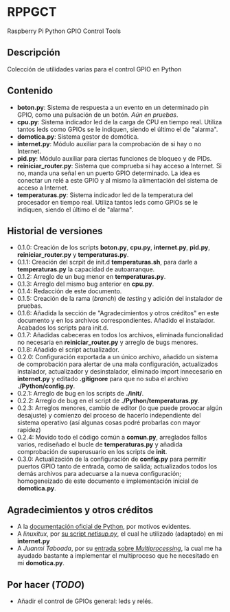 # RPPGCT
Raspberry Pi Python GPIO Control Tools

## Descripción
Colección de utilidades varias para el control GPIO en Python

## Contenido
- **boton.py**: Sistema de respuesta a un evento en un determinado pin GPIO, como una pulsación de un botón. *Aún en pruebas*.
- **cpu.py**: Sistema indicador led de la carga de CPU en tiempo real. Utiliza tantos leds como GPIOs se le indiquen, siendo el último el de "alarma".
- **domotica.py**: Sistema gestor de domótica.
- **internet.py**: Módulo auxiliar para la comprobación de si hay o no Internet.
- **pid.py**: Módulo auxiliar para ciertas funciones de bloqueo y de PIDs.
- **reiniciar_router.py**: Sistema que comprueba si hay acceso a Internet. Si no, manda una señal en un puerto GPIO determinado. La idea es conectar un relé a este GPIO y al mismo la alimentación del sistema de acceso a Internet.
- **temperaturas.py**: Sistema indicador led de la temperatura del procesador en tiempo real. Utiliza tantos leds como GPIOs se le indiquen, siendo el último el de "alarma".

## Historial de versiones
- 0.1.0: Creación de los scripts **boton.py**, **cpu.py**, **internet.py**, **pid.py**, **reiniciar_router.py** y **temperaturas.py**.
- 0.1.1: Creación del scrpit de init.d **temperaturas.sh**, para darle a **temperaturas.py** la capacidad de autoarranque.
- 0.1.2: Arreglo de un bug menor en **temperaturas.py**.
- 0.1.3: Arreglo del mismo bug anterior en **cpu.py**.
- 0.1.4: Redacción de este documento.
- 0.1.5: Creación de la rama (*branch*) de *testing* y adición del instalador de pruebas.
- 0.1.6: Añadida la sección de "Agradecimientos y otros créditos" en este documento y en los archivos correspondientes. Añadido el instalador. Acabados los scripts para init.d.
- 0.1.7: Añadidas cabeceras en todos los archivos, eliminada funcionalidad no necesaria en **reiniciar_router.py** y arreglo de bugs menores.
- 0.1.8: Añadido el script actualizador.
- 0.2.0: Configuración exportada a un único archivo, añadido un sistema de comprobación para alertar de una mala configuración, actualizados instalador, actualizador y desinstalador, eliminado import innecesario en **internet.py** y editado **.gitignore** para que no suba el archivo **./Python/config.py**.
- 0.2.1: Arreglo de bug en los scripts de **./init/**.
- 0.2.2: Arreglo de bug en el script de **./Python/temperaturas.py**.
- 0.2.3: Arreglos menores, cambio de editor (lo que puede provocar algún desajuste) y comienzo del proceso de hacerlo independiente del sistema operativo (así algunas cosas podré probarlas con mayor rapidez)
- 0.2.4: Movido todo el código común a **comun.py**, arreglados fallos varios, rediseñado el bucle de **temperaturas.py** y añadida comprobación de superusuario en los scripts de **init**.
- 0.3.0: Actualización de la configuración de **config.py** para permitir puertos GPIO tanto de entrada, como de salida; actualizados todos los demás archivos para adecuarse a la nueva configuración; homogeneizado de este documento e implementación inicial de **domotica.py**.

## Agradecimientos y otros créditos
* A la [documentación oficial de Python](https://docs.python.org/3/), por motivos evidentes.
* A *linuxitux*, por [su script *netisup.py*](https://www.linuxito.com/programacion/635-netisup-py-script-python-para-verificar-el-estado-de-la-red), el cual he utilizado (adaptado) en mi **internet.py**
* A *Juanmi Taboada*, por su [entrada sobre *Multiprocessing*](http://www.juanmitaboada.com/multiprocessing-python/), la cual me ha ayudado bastante a implementar el multiproceso que he necesitado en mi **domotica.py**.

## Por hacer (*TODO*)
* Añadir el control de GPIOs general: leds y relés.
